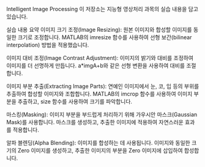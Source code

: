 Intelligent Image Processing
이 저장소는 지능형 영상처리 과목의 실습 내용을 담고 있습니다.

실습 내용 요약
이미지 크기 조정(Image Resizing): 원본 이미지와 합성할 이미지를 동일한 크기로 조정합니다. MATLAB의 imresize 함수를 사용하여 선형 보간(bilinear interpolation) 방법을 적용했습니다.

이미지 대비 조정(Image Contrast Adjustment): 이미지의 밝기와 대비를 조정하여 이미지를 더 선명하게 만듭니다. a*imgA+b와 같은 선형 변환을 사용하여 대비를 조절합니다.

이미지 부분 추출(Extracting Image Parts): 연예인 이미지에서 눈, 코, 입 등의 부위를 추출하여 합성할 이미지와 조합합니다. MATLAB의 imcrop 함수를 사용하여 이미지 부분을 추출하고, size 함수를 사용하여 크기를 파악합니다.

마스킹(Masking): 이미지 부분을 부드럽게 처리하기 위해 가우시안 마스크(Gaussian Mask)를 사용합니다. 마스크를 생성하고, 추출한 이미지에 적용하여 자연스러운 효과를 적용합니다.

알파 블렌딩(Alpha Blending): 이미지를 합성하는 데 사용됩니다. 이미지와 동일한 크기의 Zero 이미지를 생성하고, 추출한 이미지의 부분을 Zero 이미지에 삽입하여 합성합니다.
